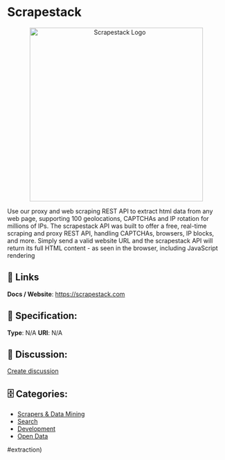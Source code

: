 # Scrapestack
<p align="center">
    <img width="400" src="https://raw.githubusercontent.com/apis-list/apis-list/main/apis/scrapestack/logo_256x256.png" alt="Scrapestack Logo"/>
</p>

Use our proxy and web scraping REST API to extract html data from any web page, supporting 100 geolocations, CAPTCHAs and IP rotation for millions of IPs. The scrapestack API was built to offer a free, real-time scraping and proxy REST API, handling CAPTCHAs, browsers, IP blocks, and more.  Simply send a valid website URL and the scrapestack API will return its full HTML content - as seen in the browser, including JavaScript rendering

##  🔗 Links
**Docs / Website**: https://scrapestack.com

## 🧬 Specification:
**Type**:  N/A 
**URI**:  N/A 

## 💬 Discussion:
[Create discussion](https://github.com/apis-list/apis-list/discussions/new)

## 🗄️ Categories:
- [Scrapers & Data Mining](https://github.com/apis-list/apis-list#scrapers-and-data-mining)
- [Search](https://github.com/apis-list/apis-list#search)
- [Development](https://github.com/apis-list/apis-list#development)
- [Open Data](https://github.com/apis-list/apis-list#open-data)



#extraction)



